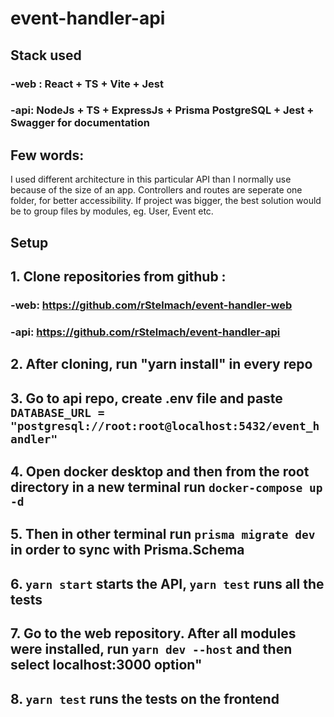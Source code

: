 # event-handler-api
## Stack used 
### -web : React + TS + Vite + Jest 
### -api: NodeJs + TS + ExpressJs + Prisma PostgreSQL + Jest + Swagger for documentation

## Few words: 
I used different architecture in this particular API than I normally use because of the size of an app. Controllers and routes are seperate one folder, for better accessibility. If project was bigger, 
the best solution would be to group files by modules, eg. User, Event etc.
## Setup

## 1. Clone repositories from github :
### -web: https://github.com/rStelmach/event-handler-web
### -api: https://github.com/rStelmach/event-handler-api
## 2. After cloning, run "yarn install" in every repo 
## 3. Go to api repo, create .env file and paste `DATABASE_URL = "postgresql://root:root@localhost:5432/event_handler"`
## 4. Open docker desktop and then from the root directory in a new terminal run  `docker-compose up -d`
## 5. Then in other terminal run `prisma migrate dev` in order to sync with Prisma.Schema 
## 6. `yarn start` starts the API, `yarn test` runs all the tests
## 7.  Go to the web repository. After all modules were installed, run `yarn dev --host` and then select localhost:3000 option"
## 8. `yarn test` runs the tests on the frontend
